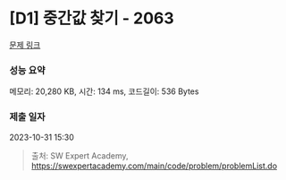 # [D1] 중간값 찾기 - 2063 

[문제 링크](https://swexpertacademy.com/main/code/problem/problemDetail.do?contestProbId=AV5QPsXKA2UDFAUq) 

### 성능 요약

메모리: 20,280 KB, 시간: 134 ms, 코드길이: 536 Bytes

### 제출 일자

2023-10-31 15:30



> 출처: SW Expert Academy, https://swexpertacademy.com/main/code/problem/problemList.do